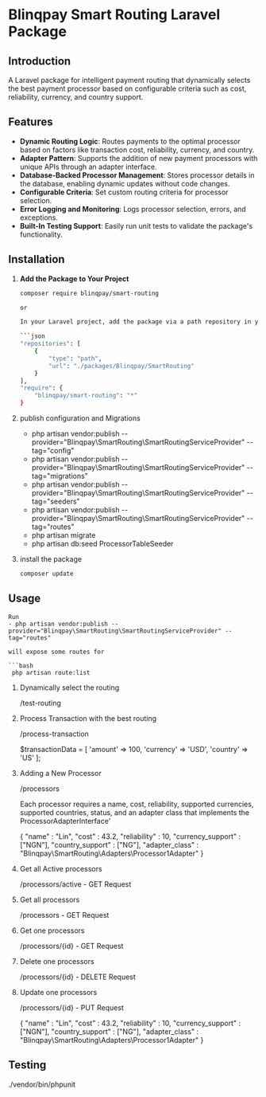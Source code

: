 # Blinqpay Smart Routing Laravel Package

## Introduction
A Laravel package for intelligent payment routing that dynamically selects the best payment processor based on configurable criteria such as cost, reliability, currency, and country support.

## Features

- **Dynamic Routing Logic**: Routes payments to the optimal processor based on factors like transaction cost, reliability, currency, and country.
- **Adapter Pattern**: Supports the addition of new payment processors with unique APIs through an adapter interface.
- **Database-Backed Processor Management**: Stores processor details in the database, enabling dynamic updates without code changes.
- **Configurable Criteria**: Set custom routing criteria for processor selection.
- **Error Logging and Monitoring**: Logs processor selection, errors, and exceptions.
- **Built-In Testing Support**: Easily run unit tests to validate the package's functionality.


## Installation

1. **Add the Package to Your Project**

   ```bash
   composer require blinqpay/smart-routing

   or

   In your Laravel project, add the package via a path repository in your `composer.json`:

   ```json
   "repositories": [
       {
           "type": "path",
           "url": "./packages/Blinqpay/SmartRouting"
       }
   ],
   "require": {
       "blinqpay/smart-routing": "*"
   }


2. publish configuration and Migrations

    - php artisan vendor:publish --provider="Blinqpay\SmartRouting\SmartRoutingServiceProvider" --tag="config"
    - php artisan vendor:publish --provider="Blinqpay\SmartRouting\SmartRoutingServiceProvider" --tag="migrations"
    - php artisan vendor:publish --provider="Blinqpay\SmartRouting\SmartRoutingServiceProvider" --tag="seeders"
    - php artisan vendor:publish --provider="Blinqpay\SmartRouting\SmartRoutingServiceProvider" --tag="routes"
    - php artisan migrate
    - php artisan db:seed ProcessorTableSeeder

3. install the package

   ```bash
   composer update


## Usage

    Run 
    - php artisan vendor:publish --provider="Blinqpay\SmartRouting\SmartRoutingServiceProvider" --tag="routes" 

    will expose some routes for 

    ```bash
     php artisan route:list 


1. Dynamically select the routing

    /test-routing


2. Process Transaction with the best routing

    /process-transaction

    $transactionData = [
        'amount' => 100,
        'currency' => 'USD',
        'country' => 'US'
    ];

    
3. Adding a New Processor

    /processors

    Each processor requires a name, cost, reliability, supported currencies, supported countries, status, and an adapter class that implements the ProcessorAdapterInterface'

    {
        "name" : "Lin",
        "cost" : 43.2,
        "reliability" : 10,
        "currency_support" : ["NGN"],
        "country_support" : ["NG"],
        "adapter_class" : "Blinqpay\\SmartRouting\\Adapters\\Processor1Adapter"
    }


4. Get all Active processors

    /processors/active  - GET Request

5. Get all processors

    /processors  - GET Request

6. Get one processors

    /processors/{id}  - GET Request

7. Delete one processors

    /processors/{id}  - DELETE Request

8. Update one processors

    /processors/{id}  - PUT Request

    
    {
        "name" : "Lin",
        "cost" : 43.2,
        "reliability" : 10,
        "currency_support" : ["NGN"],
        "country_support" : ["NG"],
        "adapter_class" : "Blinqpay\\SmartRouting\\Adapters\\Processor1Adapter"
    }



## Testing

./vendor/bin/phpunit
